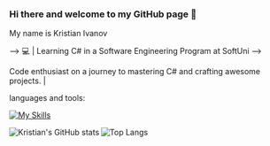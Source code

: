 ### Hi there and welcome to my GitHub page 👋

My name is Kristian Ivanov

-->
💻 | Learning C# in a Software Engineering Program at SoftUni  -->

Code enthusiast on a journey to mastering C# and crafting awesome projects. |

languages and tools:

[![My Skills](https://skillicons.dev/icons?i=cs,html,css)](https://skillicons.dev)

<div>
  <a href="https://github.com/anuraghazra/github-readme-stats#gh-dark-mode-only" onclick="openInNewWindow(this.href); return false;">
    <img align="left" src="https://github-readme-stats.vercel.app/api?username=KristianAntoanov&show_icons=true&theme=dark&title_color=ffffff&bg_color=0d1117" alt="Kristian's GitHub stats">
  </a>
  <a href="https://github.com/anuraghazra/github-readme-stats#gh-dark-mode-only" onclick="openInNewWindow(this.href); return false;">
    <img align="left" src="https://github-readme-stats.vercel.app/api/top-langs/?username=KristianAntoanov&layout=compact&bg_color=0d1117&title_color=ffffff&text_color=c9d1d9" alt="Top Langs">
  </a>
</div>




